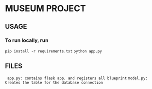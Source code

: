 # MUSEUM PROJECT

## USAGE
### To run locally, run
`pip install -r requirements.txt`
`python app.py`

## FILES
` app.py: contains flask app, and registers all blueprint`
`model.py: Creates the table for the database connection`